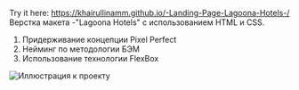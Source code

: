 Try it here: https://khairullinamm.github.io/-Landing-Page-Lagoona-Hotels-/
Верстка макета -"Lagoona Hotels" с использованием HTML и CSS.

1. Придерживание концепции Pixel Perfect
2. Нейминг по методологии БЭМ
3. Использование технологии FlexBox


![Иллюстрация к проекту](https://github.com/khairullinamm/-Landing-Page-Lagoona-Hotels-/raw/main/figma.png)
